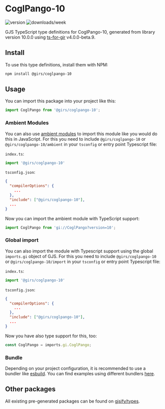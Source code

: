 
# CoglPango-10

![version](https://img.shields.io/npm/v/@girs/coglpango-10)
![downloads/week](https://img.shields.io/npm/dw/@girs/coglpango-10)


GJS TypeScript type definitions for CoglPango-10, generated from library version 10.0.0 using [ts-for-gir](https://github.com/gjsify/ts-for-gir) v4.0.0-beta.9.


## Install

To use this type definitions, install them with NPM:
```bash
npm install @girs/coglpango-10
```

## Usage

You can import this package into your project like this:
```ts
import CoglPango from '@girs/coglpango-10';
```

### Ambient Modules

You can also use [ambient modules](https://github.com/gjsify/ts-for-gir/tree/main/packages/cli#ambient-modules) to import this module like you would do this in JavaScript.
For this you need to include `@girs/coglpango-10` or `@girs/coglpango-10/ambient` in your `tsconfig` or entry point Typescript file:

`index.ts`:
```ts
import '@girs/coglpango-10'
```

`tsconfig.json`:
```json
{
  "compilerOptions": {
    ...
  },
  "include": ["@girs/coglpango-10"],
  ...
}
```

Now you can import the ambient module with TypeScript support: 

```ts
import CoglPango from 'gi://CoglPango?version=10';
```

### Global import

You can also import the module with Typescript support using the global `imports.gi` object of GJS.
For this you need to include `@girs/coglpango-10` or `@girs/coglpango-10/import` in your `tsconfig` or entry point Typescript file:

`index.ts`:
```ts
import '@girs/coglpango-10'
```

`tsconfig.json`:
```json
{
  "compilerOptions": {
    ...
  },
  "include": ["@girs/coglpango-10"],
  ...
}
```

Now you have also type support for this, too:

```ts
const CoglPango = imports.gi.CoglPango;
```

### Bundle

Depending on your project configuration, it is recommended to use a bundler like [esbuild](https://esbuild.github.io/). You can find examples using different bundlers [here](https://github.com/gjsify/ts-for-gir/tree/main/examples).

## Other packages

All existing pre-generated packages can be found on [gjsify/types](https://github.com/gjsify/types).

